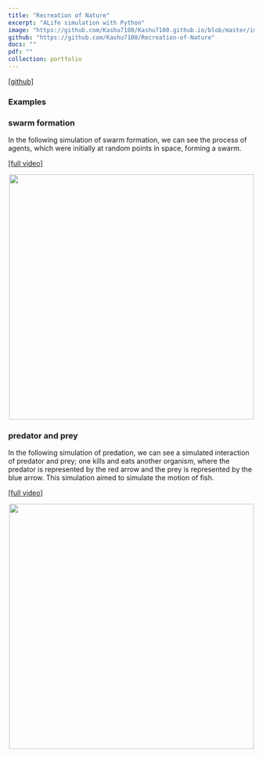```yaml
---
title: "Recreation of Nature"
excerpt: "ALife simulation with Python"
image: "https://github.com/Kashu7100/Kashu7100.github.io/blob/master/images/recreation_of_nature.png" 
github: "https://github.com/Kashu7100/Recreation-of-Nature"
docs: ""
pdf: ""
collection: portfolio
---
```

[[github]](https://github.com/Kashu7100/Recreation-of-Nature)

### Examples
### swarm formation

In the following simulation of swarm formation, we can see the process of agents, which were initially at random points in space, forming a swarm.  

[[full video]](https://youtu.be/91VI1aa79-o) 

<p align="center">
  <img src="/images/boids_swarm_formation.gif" width="500"/>
</p>

### predator and prey

In the following simulation of predation, we can see a simulated interaction of predator and prey; one kills and eats another organism, where the predator is represented by the red arrow and the prey is represented by the blue arrow. This simulation aimed to simulate the motion of fish.

[[full video]](https://www.youtube.com/watch?v=ITv39Q1UePA)

<p align="center">
  <img src="/images/boids_predator_prey.gif"  width="500"/>
</p>
